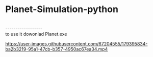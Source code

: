 # Planet-Simulation-python
<br>
------------------ <br>
to use it dowonlad Planet.exe 

https://user-images.githubusercontent.com/67204555/179395834-ba2b3219-95a1-47cb-b357-4950ac67ea34.mp4

